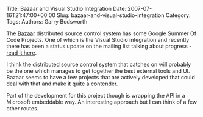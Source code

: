 Title: Bazaar and Visual Studio Integration
Date: 2007-07-16T21:47:00+00:00
Slug: bazaar-and-visual-studio-integration
Category: 
Tags: 
Authors: Garry Bodsworth

The <a href="http://bazaar-vcs.org/">Bazaar</a> distributed source control system has some Google Summer Of Code Projects.  One of which is the Visual Studio integration and recently there has been a status update on the mailing list talking about progress - <a href="https://lists.ubuntu.com/archives/bazaar/2007q3/027836.html">read it here</a>.

I think the distributed source control system that catches on will probably be the one which manages to get together the best external tools and UI.  Bazaar seems to have a few projects that are actively developed that could deal with that and make it quite a contender.

Part of the development for this project though is wrapping the API in a Microsoft embeddable way.  An interesting approach but I can think of a few other routes.
